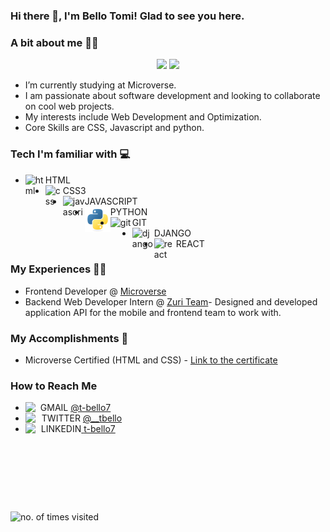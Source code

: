### Hi there 👋, I'm Bello Tomi! Glad to see you here.


### A bit about me 🙋‍♂️
<p align="center">
  <img width="49%" src="https://github-readme-stats.vercel.app/api?username=t-bello7&theme=dark&show_icons=true" />
  <img width="49%" src ="http://github-readme-streak-stats.herokuapp.com?user=t-bello7&theme=dark&show_icons=true" />
</p>

- I’m currently studying at Microverse.
- I am passionate about software development and looking to collaborate on cool web projects. 
- My interests include Web Development and Optimization.
- Core Skills are CSS, Javascript and python.

### Tech I'm familiar with 💻	
- HTML <img  align="left" src="https://www.vectorlogo.zone/logos/w3_html5/w3_html5-icon.svg" alt="html" width="32" height="35"/>
- CSS3 <img  align="left" src="https://www.vectorlogo.zone/logos/w3_css/w3_css-official.svg" alt="css" width="28" height="35"/> 
- JAVASCRIPT <img  align="left" src="https://www.vectorlogo.zone/logos/javascript/javascript-icon.svg" alt="javascript" width="35" height="35"/>
- PYTHON <img  align="left" src="https://raw.githubusercontent.com/devicons/devicon/master/icons/python/python-original.svg" alt="python" width="41" height="41"/> 
- GIT <img  align="left" src="https://www.vectorlogo.zone/logos/git-scm/git-scm-icon.svg" alt="git" width="35" height="35"/> 
- DJANGO <img  align="left" src="https://www.vectorlogo.zone/logos/djangoproject/djangoproject-icon.svg" alt="django" width="35" height="35"/>
- REACT <img  align="left" src="https://www.vectorlogo.zone/logos/reactjs/reactjs-icon.svg" alt="react" width="35" height="35"/>


### My Experiences 👨‍💻	
- Frontend Developer @ [Microverse](https://microvers.org)
- Backend Web Developer Intern @ [Zuri Team](https://https://creer-pjt-105.herokuapp.com/)- Designed and developed application API for the mobile and frontend team to work with.

### My Accomplishments 🏅
- Microverse Certified (HTML and CSS) - [Link to the certificate](https://www.credential.net/a19cd66e-3b77-46ef-af38-9b2ddd752fe8)

### How to Reach Me


  - GMAIL <a href="mailto:bello4aus@gmail.com" subject="Let's Know You"> <img align="left" width="24px" src="https://www.vectorlogo.zone/logos/gmail/gmail-icon.svg"/></a>[@t-bello7](https://github.com/t-bello7)
  - TWITTER <a href="https://twitter.com/__tbello"> <img align="left"  width="26px" src="https://www.vectorlogo.zone/logos/twitter/twitter-official.svg"/></a>[@__tbello](https://twitter.com/__tbello)
  - LINKEDIN<a href="https://www.linkedin.com/in/t-bello7"> <img align="left" width="25px" src="https://www.vectorlogo.zone/logos/linkedin/linkedin-icon.svg" /></a> [t-bello7](https://www.linkedin.com/in/t-bello7)

<br />
<br />
<p>&nbsp;</p>



<br />

![no. of times visited](https://visitor-badge.laobi.icu/badge?page_id=t-bello7.t-bello7)



